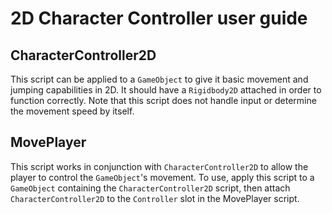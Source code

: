 # 2D Character Controller user guide

## CharacterController2D

This script can be applied to a `GameObject` to give it basic movement and jumping capabilities in 2D. It should have a `Rigidbody2D` attached in order to function correctly. Note that this script does not handle input or determine the movement speed by itself.

## MovePlayer

This script works in conjunction with `CharacterController2D` to allow the player to control the `GameObject`'s movement. To use, apply this script to a `GameObject` containing the `CharacterController2D` script, then attach `CharacterController2D` to the `Controller` slot in the MovePlayer script.
